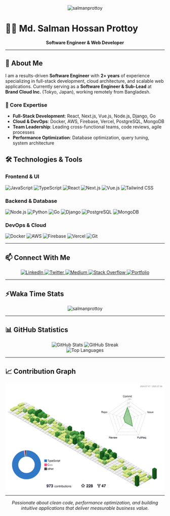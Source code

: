 <div align="center">
  <img src="https://komarev.com/ghpvc/?username=salmanprottoy&label=Profile%20views&color=0e75b6&style=social" alt="salmanprottoy" />
</div>

# 👨‍💻 Md. Salman Hossan Prottoy

<div align="center">
  <strong>Software Engineer & Web Developer</strong>
</div>

---

## 🚀 About Me

I am a results-driven **Software Engineer** with **2+ years** of experience specializing in full-stack development, cloud architecture, and scalable web applications. Currently serving as a **Software Engineer & Sub-Lead** at **Brand Cloud Inc.** (Tokyo, Japan), working remotely from Bangladesh.

### 🎯 Core Expertise
- **Full-Stack Development**: React, Next.js, Vue.js, Node.js, Django, Go
- **Cloud & DevOps**: Docker, AWS, Firebase, Vercel, PostgreSQL, MongoDB
- **Team Leadership**: Leading cross-functional teams, code reviews, agile processes
- **Performance Optimization**: Database optimization, query tuning, system architecture



## 🛠️ Technologies & Tools

### **Frontend & UI**
![JavaScript](https://img.shields.io/badge/-JavaScript-F7DF1E?style=flat-square&logo=javascript&logoColor=black)
![TypeScript](https://img.shields.io/badge/-TypeScript-3178C6?style=flat-square&logo=typescript&logoColor=white)
![React](https://img.shields.io/badge/-React-61DAFB?style=flat-square&logo=react&logoColor=black)
![Next.js](https://img.shields.io/badge/-Next.js-000000?style=flat-square&logo=next.js&logoColor=white)
![Vue.js](https://img.shields.io/badge/-Vue.js-4FC08D?style=flat-square&logo=vue.js&logoColor=white)
![Tailwind CSS](https://img.shields.io/badge/-Tailwind_CSS-38B2AC?style=flat-square&logo=tailwind-css&logoColor=white)

### **Backend & Database**
![Node.js](https://img.shields.io/badge/-Node.js-339933?style=flat-square&logo=node.js&logoColor=white)
![Python](https://img.shields.io/badge/-Python-3776AB?style=flat-square&logo=python&logoColor=white)
![Go](https://img.shields.io/badge/-Go-00ADD8?style=flat-square&logo=go&logoColor=white)
![Django](https://img.shields.io/badge/-Django-092E20?style=flat-square&logo=django&logoColor=white)
![PostgreSQL](https://img.shields.io/badge/-PostgreSQL-336791?style=flat-square&logo=postgresql&logoColor=white)
![MongoDB](https://img.shields.io/badge/-MongoDB-47A248?style=flat-square&logo=mongodb&logoColor=white)

### **DevOps & Cloud**
![Docker](https://img.shields.io/badge/-Docker-2496ED?style=flat-square&logo=docker&logoColor=white)
![AWS](https://img.shields.io/badge/-AWS-232F3E?style=flat-square&logo=amazon-aws&logoColor=white)
![Firebase](https://img.shields.io/badge/-Firebase-FFCA28?style=flat-square&logo=firebase&logoColor=black)
![Vercel](https://img.shields.io/badge/-Vercel-000000?style=flat-square&logo=vercel&logoColor=white)
![Git](https://img.shields.io/badge/-Git-F05032?style=flat-square&logo=git&logoColor=white)

---

## 📫 Connect With Me

<div align="center">
  <a href="https://linkedin.com/in/salman-prottoy" target="_blank">
    <img src="https://img.shields.io/badge/-LinkedIn-0077B5?style=for-the-badge&logo=linkedin&logoColor=white" alt="LinkedIn" />
  </a>
  <a href="https://twitter.com/salman_prottoy" target="_blank">
    <img src="https://img.shields.io/badge/-Twitter-1DA1F2?style=for-the-badge&logo=twitter&logoColor=white" alt="Twitter" />
  </a>
  <a href="https://medium.com/@salman-prottoy" target="_blank">
    <img src="https://img.shields.io/badge/-Medium-000000?style=for-the-badge&logo=medium&logoColor=white" alt="Medium" />
  </a>
  <a href="https://stackoverflow.com/users/9850634" target="_blank">
    <img src="https://img.shields.io/badge/-Stack_Overflow-FE7A16?style=for-the-badge&logo=stack-overflow&logoColor=white" alt="Stack Overflow" />
  </a>
  <a href="https://salmanprottoy.vercel.app/" target="_blank">
    <img src="https://img.shields.io/badge/-Portfolio-000000?style=for-the-badge&logo=vercel&logoColor=white" alt="Portfolio" />
  </a>
</div>

---

## ⚡Waka Time Stats

<div align="center">
  <img src="https://github-readme-stats.vercel.app/api/wakatime?username=salmanprottoy&layout=compact&theme=radical&hide_border=true&langs_count=10&locale=en" alt="salmanprottoy" />
</div>

---

## 📊 GitHub Statistics

<div align="center">
  <img src="https://github-readme-stats.vercel.app/api?username=salmanprottoy&show_icons=true&theme=radical&hide_border=true&count_private=true" alt="GitHub Stats" />
  <img src="https://github-readme-streak-stats.herokuapp.com/?user=salmanprottoy&theme=radical&hide_border=true" alt="GitHub Streak" />
</div>

<div align="center">
  <img src="https://github-readme-stats.vercel.app/api/top-langs/?username=salmanprottoy&layout=compact&theme=radical&hide_border=true&langs_count=10&locale=en" alt="Top Languages" />
</div>

---

## 📈 Contribution Graph

<div align="center">
  <img src="./profile-3d-contrib/profile-green-animate.svg" alt="Contribution Graph" />
</div>

---

<div align="center">
  <em>Passionate about clean code, performance optimization, and building intuitive applications that deliver measurable business value.</em>
</div>
